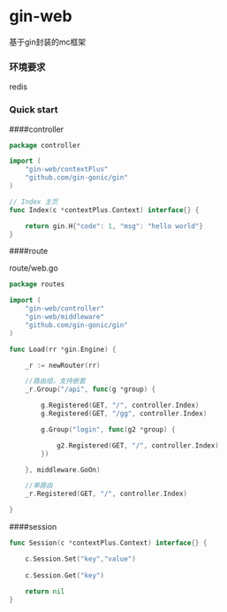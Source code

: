# gin-web

基于gin封装的mc框架

### 环境要求

redis

### Quick start

####controller

```go
package controller

import (
	"gin-web/contextPlus"
	"github.com/gin-gonic/gin"
)

// Index 主页
func Index(c *contextPlus.Context) interface{} {

	return gin.H{"code": 1, "msg": "hello world"}
}
```

####route

route/web.go
```go
package routes

import (
	"gin-web/controller"
	"gin-web/middleware"
	"github.com/gin-gonic/gin"
)

func Load(rr *gin.Engine) {

	_r := newRouter(rr)

	//路由组，支持嵌套
	_r.Group("/api", func(g *group) {

		g.Registered(GET, "/", controller.Index)
		g.Registered(GET, "/gg", controller.Index)

		g.Group("login", func(g2 *group) {

			g2.Registered(GET, "/", controller.Index)
		})

	}, middleware.GoOn)

	//单路由
	_r.Registered(GET, "/", controller.Index)

}
```

####session
```go
func Session(c *contextPlus.Context) interface{} {

	c.Session.Set("key","value")
	
	c.Session.Get("key")
	
	return nil
}
```

